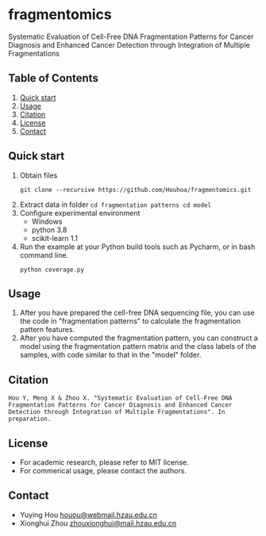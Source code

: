 # fragmentomics
Systematic Evaluation of Cell-Free DNA Fragmentation Patterns for Cancer Diagnosis and Enhanced Cancer Detection through Integration of Multiple Fragmentations

## Table of Contents
1. [Quick start](#Quick-start)
2. [Usage](#Usage)
3. [Citation](#Citation)
4. [License](#License)
5. [Contact](#Contact)

## Quick start
1. Obtain files
	```
   git clone --recursive https://github.com/Houhoa/fragmentomics.git
	```
2. Extract data in folder
       ```
   cd fragmentation patterns
   cd model
       ```
4. Configure experimental environment
	* Windows
	* python 3.8 
	* scikit-learn 1.1
5. Run the example at your Python build tools such as Pycharm, or in bash command line.  
	```
	python coverage.py
	```  
  
## Usage
1. After you have prepared the cell-free DNA sequencing file, you can use the code in "fragmentation patterns" to calculate the fragmentation pattern features.
2. After you have computed the fragmentation pattern, you can construct a model using the fragmentation pattern matrix and the class labels of the samples, with code similar to that in the "model" folder.

## Citation
```
Hou Y, Meng X & Zhou X. "Systematic Evaluation of Cell-Free DNA Fragmentation Patterns for Cancer Diagnosis and Enhanced Cancer Detection through Integration of Multiple Fragmentations". In preparation.
```

## License
* For academic research, please refer to MIT license.
* For commerical usage, please contact the authors.

## Contact
* Yuying Hou <houou@webmail.hzau.edu.cn>
* Xionghui Zhou <zhouxionghui@mail.hzau.edu.cn>
